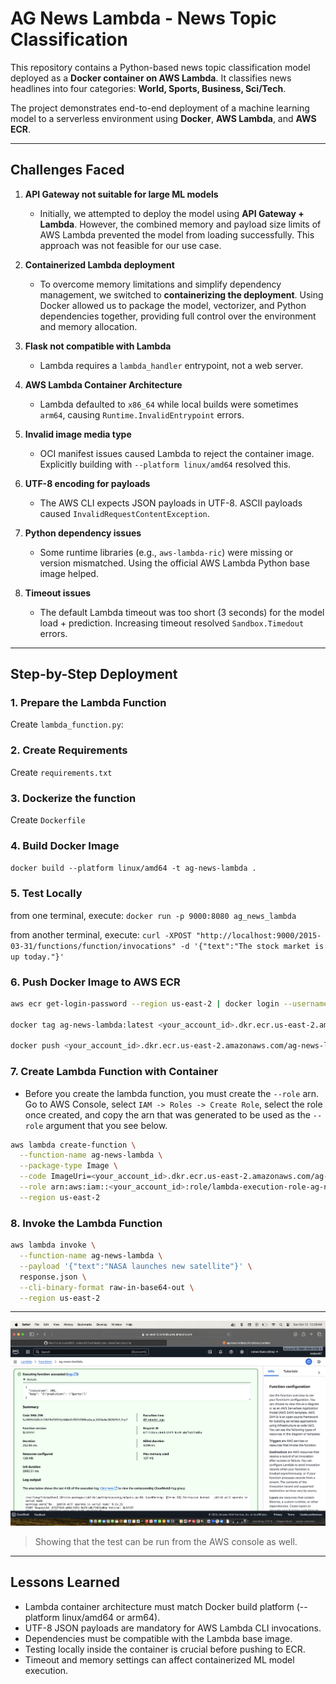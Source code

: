 # AG News Lambda - News Topic Classification

This repository contains a Python-based news topic classification model deployed as a **Docker container on AWS Lambda**. It classifies news headlines into four categories: **World, Sports, Business, Sci/Tech**.  

The project demonstrates end-to-end deployment of a machine learning model to a serverless environment using **Docker**, **AWS Lambda**, and **AWS ECR**.

---

## Challenges Faced
1. **API Gateway not suitable for large ML models**  
   - Initially, we attempted to deploy the model using **API Gateway + Lambda**. However, the combined memory and payload size limits of AWS Lambda prevented the model from loading successfully. This approach was not feasible for our use case.

2. **Containerized Lambda deployment**  
   - To overcome memory limitations and simplify dependency management, we switched to **containerizing the deployment**. Using Docker allowed us to package the model, vectorizer, and Python dependencies together, providing full control over the environment and memory allocation.

3. **Flask not compatible with Lambda**  
   - Lambda requires a `lambda_handler` entrypoint, not a web server.

4. **AWS Lambda Container Architecture**  
   - Lambda defaulted to `x86_64` while local builds were sometimes `arm64`, causing `Runtime.InvalidEntrypoint` errors.

5. **Invalid image media type**  
   - OCI manifest issues caused Lambda to reject the container image. Explicitly building with `--platform linux/amd64` resolved this.

6. **UTF-8 encoding for payloads**  
   - The AWS CLI expects JSON payloads in UTF-8. ASCII payloads caused `InvalidRequestContentException`.

7. **Python dependency issues**  
   - Some runtime libraries (e.g., `aws-lambda-ric`) were missing or version mismatched. Using the official AWS Lambda Python base image helped.

8. **Timeout issues**  
   - The default Lambda timeout was too short (3 seconds) for the model load + prediction. Increasing timeout resolved `Sandbox.Timedout` errors.

---

## Step-by-Step Deployment

### 1. Prepare the Lambda Function
Create `lambda_function.py`:

### 2. Create Requirements
Create `requirements.txt`

### 3. Dockerize the function
Create `Dockerfile`

### 4. Build Docker Image
```docker build --platform linux/amd64 -t ag-news-lambda .```

### 5. Test Locally
from one terminal, execute:
```docker run -p 9000:8080 ag_news_lambda```

from another terminal, execute:
```curl -XPOST "http://localhost:9000/2015-03-31/functions/function/invocations" -d '{"text":"The stock market is up today."}'```

### 6. Push Docker Image to AWS ECR
```bash
aws ecr get-login-password --region us-east-2 | docker login --username AWS --password-stdin <your_account_id>.dkr.ecr.us-east-2.amazonaws.com

docker tag ag-news-lambda:latest <your_account_id>.dkr.ecr.us-east-2.amazonaws.com/ag-news-lambda:latest

docker push <your_account_id>.dkr.ecr.us-east-2.amazonaws.com/ag-news-lambda:latest```
```
### 7. Create Lambda Function with Container
- Before you create the lambda function, you must create the `--role` arn. Go to AWS Console, select `IAM -> Roles -> Create Role`, select the role once created, and copy the arn that was generated to be used as the `--role` argument that you see below.
```bash
aws lambda create-function \
  --function-name ag-news-lambda \
  --package-type Image \
  --code ImageUri=<your_account_id>.dkr.ecr.us-east-2.amazonaws.com/ag-news-lambda:latest \
  --role arn:aws:iam::<your_account_id>:role/lambda-execution-role-ag-news \
  --region us-east-2
```
### 8. Invoke the Lambda Function
```bash
aws lambda invoke \
  --function-name ag-news-lambda \
  --payload '{"text":"NASA launches new satellite"}' \
  response.json \
  --cli-binary-format raw-in-base64-out \
  --region us-east-2
```
---

![AWS Lambda Console](images/AgNewsLambdaTestFunction.png)

> Showing that the test can be run from the AWS console as well.

---

## Lessons Learned

- Lambda container architecture must match Docker build platform (--platform linux/amd64 or arm64).
- UTF-8 JSON payloads are mandatory for AWS Lambda CLI invocations.
- Dependencies must be compatible with the Lambda base image.
- Testing locally inside the container is crucial before pushing to ECR.
- Timeout and memory settings can affect containerized ML model execution.





